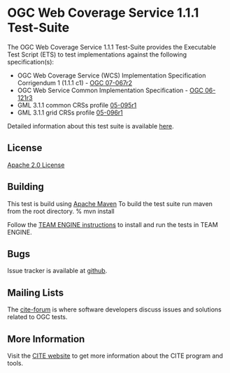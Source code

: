 # OGC Web Coverage Service 1.1.1 Test-Suite

The OGC Web Coverage Service 1.1.1 Test-Suite provides the Executable Test Script (ETS) to test implementations against the following specification(s):

  * OGC Web Coverage Service (WCS) Implementation Specification Corrigendum 1 (1.1.1 c1) - [OGC 07-067r2](http://www.opengeospatial.org/standards/wcs) 
  * OGC Web Service Common Implementation Specification - [OGC 06-121r3](http://www.opengeospatial.org/standards/common)
  * GML 3.1.1 common CRSs profile [05-095r1](http://www.opengeospatial.org/standards/requests/24)
  * GML 3.1.1 grid CRSs profile [05-096r1](http://www.opengeospatial.org/standards/requests/25) 

Detailed information about this test suite is available [here](http://opengeospatial.github.io/ets-wcs11).

## License

[Apache 2.0 License](LICENSE.md)

## Building

This test is build using [Apache Maven](http://maven.apache.org/) To 
build the test suite run maven from the root directory.
   % mvn install

Follow the [TEAM ENGINE instructions](http://opengeospatial.github.io/teamengine/installation.html) to install and run the tests in TEAM ENGINE.  


## Bugs

Issue tracker is available at [github](https://github.com/opengeospatial/ets-wcs11/issues).

## Mailing Lists

The [cite-forum](http://cite.opengeospatial.org/forum) is where software developers discuss issues and solutions related to OGC tests. 

## More Information

Visit the [CITE website](http://cite.opengeospatial.org/) to get more information about the CITE program and tools.

